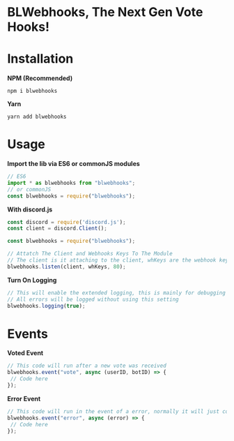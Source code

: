 # BLWebhooks, The Next Gen Vote Hooks!

# Installation
**NPM (Recommended)**
```
npm i blwebhooks
```
**Yarn**
```
yarn add blwebhooks
```

# Usage

**Import the lib via ES6 or commonJS modules**
```js
// ES6
import * as blwebhooks from "blwebhooks";
// or commonJS
const blwebhooks = require("blwebhooks");
```
**With discord.js**
```js
const discord = require('discord.js');
const client = discord.Client();

const blwebhooks = require("blwebhooks");

// Attatch The Client and Webhooks Keys To The Module
// The client is it attaching to the client, whKeys are the webhook keys and 80 is the port it will run on
blwebhooks.listen(client, whKeys, 80);
```
**Turn On Logging**
```js
// This will enable the extended logging, this is mainly for debugging purposes
// All errors will be logged without using this setting
blwebhooks.logging(true);
```

# Events

**Voted Event**
```js
// This code will run after a new vote was received
blwebhooks.event("vote", async (userID, botID) => {
 // Code here
});
```
**Error Event**
```js
// This code will run in the event of a error, normally it will just console.log the error but you can add custom error events here
blwebhooks.event("error", async (error) => {
 // Code here
});
```
